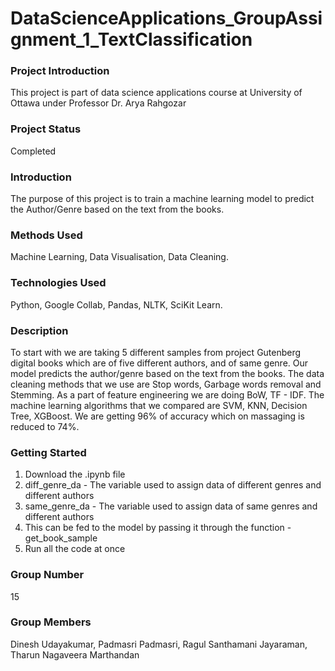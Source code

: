 # DataScienceApplications_GroupAssignment_1_TextClassification
### Project Introduction
This project is part of data science applications course at University of Ottawa under Professor Dr. Arya Rahgozar
### Project Status
Completed
### Introduction
The purpose of this project is to train a machine learning model to predict the Author/Genre based on the text from the books. 
### Methods Used
Machine Learning, Data Visualisation, Data Cleaning.
### Technologies Used
Python, Google Collab, Pandas, NLTK, SciKit Learn.
### Description
To start with we are taking 5 different samples from project Gutenberg digital books which are of five different authors, and of same genre. Our model predicts the author/genre based on the text from the books. The data cleaning methods that we use are Stop words, Garbage words removal and Stemming. As a part of feature engineering we are doing BoW, TF - IDF. The machine learning algorithms that we compared are SVM, KNN, Decision Tree, XGBoost. We are getting 96% of accuracy which on massaging is reduced to 74%.
### Getting Started
1. Download the .ipynb file
2. diff_genre_da - The variable used to assign data of different genres and different authors
3. same_genre_da - The variable used to assign data of same genres and different authors
4. This can be fed to the model by passing it through the function - get_book_sample
5. Run all the code at once
### Group Number 
15
### Group Members
Dinesh Udayakumar, Padmasri Padmasri, Ragul Santhamani Jayaraman, Tharun Nagaveera Marthandan
